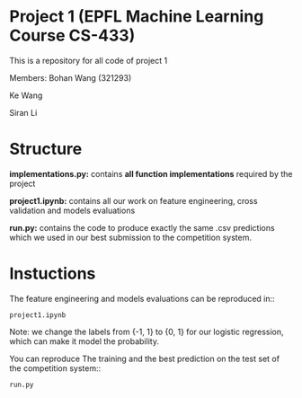 # Project 1 (EPFL Machine Learning Course CS-433)
This is a repository for all code of project 1

Members:
Bohan Wang (321293)

Ke Wang 

Siran Li

Structure
=================
**implementations.py:** contains **all function implementations** required by the project

**project1.ipynb:** contains all our work on feature engineering, cross validation and models evaluations

**run.py:** contains the code to produce exactly the same .csv predictions which we used in our best submission to the competition system.

Instuctions
=================
The feature engineering and models evaluations can be reproduced in::

``project1.ipynb``

Note: we change the labels from {-1, 1} to {0, 1} for our logistic regression, which can make it model the probability.

You can reproduce The training and the best prediction on the test set of the competition system::

``run.py``


